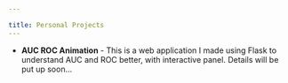 ```yaml
---

title: Personal Projects
---
```


- **AUC ROC Animation** - This is a web application I made using Flask to understand AUC and ROC better, with interactive panel. Details will be put up soon...
